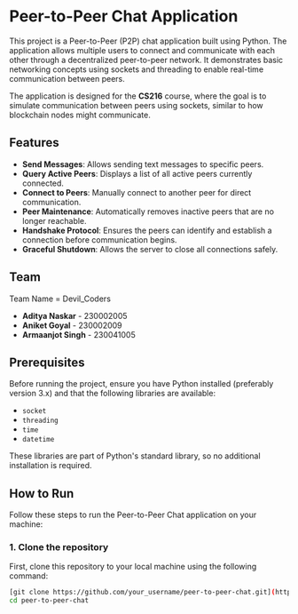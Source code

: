 # Peer-to-Peer Chat Application

This project is a Peer-to-Peer (P2P) chat application built using Python. The application allows multiple users to connect and communicate with each other through a decentralized peer-to-peer network. It demonstrates basic networking concepts using sockets and threading to enable real-time communication between peers.

The application is designed for the **CS216** course, where the goal is to simulate communication between peers using sockets, similar to how blockchain nodes might communicate.

## Features

- **Send Messages**: Allows sending text messages to specific peers.
- **Query Active Peers**: Displays a list of all active peers currently connected.
- **Connect to Peers**: Manually connect to another peer for direct communication.
- **Peer Maintenance**: Automatically removes inactive peers that are no longer reachable.
- **Handshake Protocol**: Ensures the peers can identify and establish a connection before communication begins.
- **Graceful Shutdown**: Allows the server to close all connections safely.

## Team 
Team Name = Devil_Coders


- **Aditya Naskar** - 230002005
- **Aniket Goyal** - 230002009
- **Armaanjot Singh** - 230041005

## Prerequisites

Before running the project, ensure you have Python installed (preferably version 3.x) and that the following libraries are available:

- `socket`
- `threading`
- `time`
- `datetime`

These libraries are part of Python's standard library, so no additional installation is required.

## How to Run

Follow these steps to run the Peer-to-Peer Chat application on your machine:

### 1. Clone the repository
First, clone this repository to your local machine using the following command:

```bash
[git clone https://github.com/your_username/peer-to-peer-chat.git](https://github.com/Eclipsiess/BlockChain_Project.git)
cd peer-to-peer-chat

